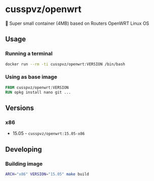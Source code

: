 # cusspvz/openwrt

:minibus: Super small container (4MB) based on Routers OpenWRT Linux OS

## Usage

### Running a terminal
```bash
docker run --rm -ti cusspvz/openwrt:VERSION /bin/bash
```

### Using as base image
```Dockerfile
FROM cusspvz/openwrt:VERSION
RUN opkg install nano git ...
```

## Versions

### x86
* 15.05 - `cusspvz/openwrt:15.05-x86`

## Developing

### Building image
```bash
ARCH="x86" VERSION="15.05" make build
```
